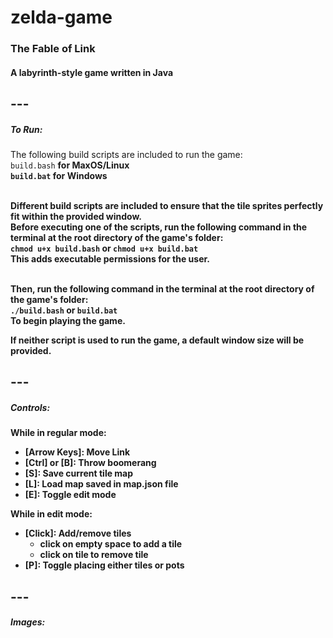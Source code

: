 # zelda-game
### The Fable of Link
#### A labyrinth-style game written in Java

## ---

##### To Run:<br>
The following build scripts are included to run the game:<br>
`build.bash` <b>for MaxOS/Linux<b><br>
`build.bat` <b>for Windows<b><br><br>

Different build scripts are included to ensure that the tile sprites perfectly fit within the provided window.<br>
Before executing one of the scripts, run the following command in the terminal at the root directory of the game's folder:<br>
`chmod u+x build.bash` or `chmod u+x build.bat`<br>
This adds executable permissions for the user.<br><br>

Then, run the following command in the terminal at the root directory of the game's folder:<br>
`./build.bash` or `build.bat`<br>
To begin playing the game.<br>

If neither script is used to run the game, a default window size will be provided.<br>

## ---

##### Controls:<br>
While in regular mode:<br>
* [Arrow Keys]: Move Link
* [Ctrl] or [B]: Throw boomerang
* [S]: Save current tile map
* [L]: Load map saved in map.json file
* [E]: Toggle edit mode

While in edit mode:
* [Click]: Add/remove tiles
    - click on empty space to add a tile
    - click on tile to remove tile
* [P]: Toggle placing either tiles or pots

## ---

##### Images:
